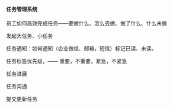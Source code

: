 #### 任务管理系统

员工如何高效完成任务——要做什么、怎么去做、做了什么、什么未做

发起大任务、小任务

任务通知：如何通知（企业微信、邮箱，短信）标记已读、未读。

任务标签优先级，—— 重要，不重要，紧急，不紧急

任务进展

任务沟通

提交更新任务

